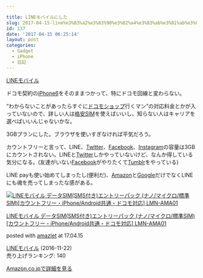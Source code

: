 ```yaml
---

title: LINEモバイルにした
slug: 2017-04-15-line%e3%83%a2%e3%83%90%e3%82%a4%e3%83%ab%e3%81%ab%e3%81%97%e3%81%9f
id: 137
date: '2017-04-15 06:25:14'
layout: post
categories:
  - Gadget
  - iPhone
  - 日記
---
```


[LINEモバイル](https://mobile.line.me/)

ドコモ契約の[iPhone6](http://d.hatena.ne.jp/keyword/iPhone6)をそのままつかって、特にドコモ回線と変わらない。

“わからないことがあったらすぐに[ドコモショップ](http://d.hatena.ne.jp/keyword/%A5%C9%A5%B3%A5%E2%A5%B7%A5%E7%A5%C3%A5%D7)行くマン”の対応料金とかが入っていないので、詳しい人は[格安SIM](http://d.hatena.ne.jp/keyword/%B3%CA%B0%C2SIM)を使えばいいし、知らない人はキャリアを選べばいいんじゃないかな。

3GBプランにした。ブラウザを使いすぎなければ平気だろう。

カウントフリーと言って、LINE、[Twitter](http://d.hatena.ne.jp/keyword/Twitter)、[Facebook](http://d.hatena.ne.jp/keyword/Facebook)、[Instagram](http://d.hatena.ne.jp/keyword/Instagram)の容量は3GBにカウントされない。LINEと[Twitter](http://d.hatena.ne.jp/keyword/Twitter)しかやっていないけど、なんか得している気分になる。(友達がいない[Facebook](http://d.hatena.ne.jp/keyword/Facebook)がやりたくて[Tumblr](http://d.hatena.ne.jp/keyword/Tumblr)をやっている)

LINE payも使い始めてしまったし(便利だ)、[Amazon](http://d.hatena.ne.jp/keyword/Amazon)と[Google](http://d.hatena.ne.jp/keyword/Google)だけでなくLINEにも魂を売ってしまったな感がある。



 [![LINEモバイル データSIM(SMS付き)エントリーパック (ナノ/マイクロ/標準SIM)[カウントフリー・iPhone/Android共通・ドコモ対応] LMN-AMA01](https://cdn-ak.f.st-hatena.com/images/fotolife/p/peipeipe/20190630/20190630172542.jpg)](http://www.amazon.co.jp/exec/obidos/ASIN/B01MRGQBXO/peipeipe-22/ref=nosim/) 



[LINEモバイル データSIM(SMS付き)エントリーパック (ナノ/マイクロ/標準SIM)[カウントフリー・iPhone/Android共通・ドコモ対応] LMN-AMA01](http://www.amazon.co.jp/exec/obidos/ASIN/B01MRGQBXO/peipeipe-22/ref=nosim/)

posted with [amazlet](http://www.amazlet.com/ "amazlet") at 17.04.15



[LINEモバイル](http://d.hatena.ne.jp/keyword/LINE%A5%E2%A5%D0%A5%A4%A5%EB) (2016-11-22)  
売り上げランキング: 140  




[Amazon.co.jpで詳細を見る](http://www.amazon.co.jp/exec/obidos/ASIN/B01MRGQBXO/peipeipe-22/ref=nosim/)





